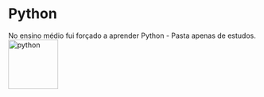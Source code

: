 # Python
 No ensino médio fui forçado a aprender Python - Pasta apenas de estudos.
 <br/>
 <img align="center" alt="python" height="100" width="100" src="https://cdn.jsdelivr.net/gh/devicons/devicon/icons/python/python-original.svg" />
